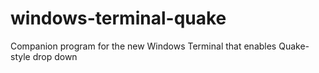 # windows-terminal-quake
Companion program for the new Windows Terminal that enables Quake-style drop down
